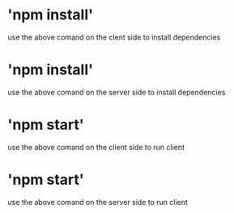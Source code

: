 # 'npm install'
use the above comand on the clent side to install dependencies


# 'npm install'
use the above comand on the server side to install dependencies

# 'npm start'
use the above comand on the client side to run client 

# 'npm start'
use the above comand on the server side to run client 